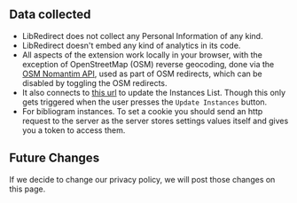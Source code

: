 ## Data collected

- LibRedirect does not collect any Personal Information of any kind.
- LibRedirect doesn't embed any kind of analytics in its code.
- All aspects of the extension work locally in your browser, with the exception of
  OpenStreetMap (OSM) reverse geocoding, done via the [OSM Nomantim API](https://nominatim.org/release-docs/develop/api/Overview/),
  used as part of OSM redirects, which can be disabled by toggling the OSM redirects.
- It also connects to [this url](https://raw.githubusercontent.com/libredirect/libredirect/master/src/instances/data.json) to update the Instances List. Though this only gets triggered when the user presses the `Update Instances` button.
- For bibliogram instances. To set a cookie you should send an http request to the server as the server stores settings values itself and gives you a token to access them.

## Future Changes

If we decide to change our privacy policy, we will post those changes on this page.

